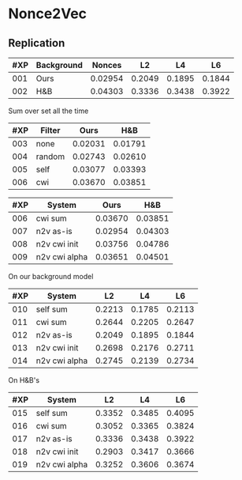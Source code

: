 # Nonce2Vec

## Replication
| #XP | Background| Nonces | L2 | L4 | L6 |
| --- | --- | --- | --- | --- | --- |
| 001 | Ours | 0.02954 | 0.2049 | 0.1895 | 0.1844 |
| 002 | H&B | 0.04303 | 0.3336 | 0.3438 | 0.3922 |


Sum over set all the time

| #XP | Filter | Ours | H&B |
| --- | --- | --- | --- |
| 003 | none | 0.02031 | 0.01791 |
| 004 | random | 0.02743 | 0.02610 |
| 005 | self | 0.03077 | 0.03393 |
| 006 | cwi | 0.03670 | 0.03851 | & 0.03741 0.04054


| #XP | System | Ours | H&B |
| --- | --- | --- | --- |
| 006 | cwi sum | 0.03670 | 0.03851 |  & 0.03741 0.04054
| 007 | n2v as-is | 0.02954 | 0.04303 |
| 008 | n2v cwi init | 0.03756 | 0.04786 | 0.03819 0.05043
| 009 | n2v cwi alpha | 0.03651 | 0.04501 | 0.03754 0.04634


On our background model

| #XP | System | L2 | L4 | L6 |
| --- | --- | --- | --- | --- |
| 010 | self sum | 0.2213 | 0.1785 | 0.2113 |
| 011 | cwi sum | 0.2644 | 0.2205 | 0.2647 |    & 0.2494 0.2312 0.2544
| 012 | n2v as-is | 0.2049 | 0.1895 | 0.1844 |
| 013 | n2v cwi init | 0.2698 | 0.2176 | 0.2711 |  & 0.2524 0.2311 0.2642
| 014 | n2v cwi alpha | 0.2745 | 0.2139 | 0.2734 |  & 0.2486 0.2231 0.2627

On H&B's

| #XP | System | L2 | L4 | L6 |
| --- | --- | --- | --- | --- |
| 015 | self sum | 0.3352 | 0.3485 | 0.4095 |
| 016 | cwi sum | 0.3052 | 0.3365 | 0.3824 |  & 0.3077 0.3423 0.3803
| 017 | n2v as-is | 0.3336 | 0.3438 | 0.3922 |
| 018 | n2v cwi init | 0.2903 | 0.3417 | 0.3666 |  & 0.3027 0.3321 0.3816
| 019 | n2v cwi alpha | 0.3252 | 0.3606 | 0.3674 | 0.3321 0.3520 0.3776
